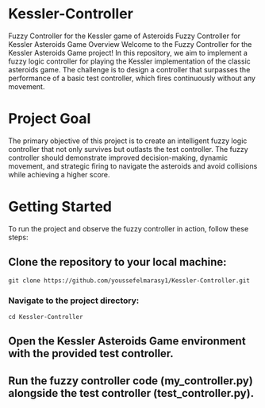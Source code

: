 # Kessler-Controller
Fuzzy Controller for the Kessler game of Asteroids
Fuzzy Controller for Kessler Asteroids Game
Overview
Welcome to the Fuzzy Controller for the Kessler Asteroids Game project! In this repository, we aim to implement a fuzzy logic controller for playing the Kessler implementation of the classic asteroids game. The challenge is to design a controller that surpasses the performance of a basic test controller, which fires continuously without any movement.

# Project Goal
The primary objective of this project is to create an intelligent fuzzy logic controller that not only survives but outlasts the test controller. The fuzzy controller should demonstrate improved decision-making, dynamic movement, and strategic firing to navigate the asteroids and avoid collisions while achieving a higher score.

# Getting Started
To run the project and observe the fuzzy controller in action, follow these steps:

## Clone the repository to your local machine:

`git clone https://github.com/youssefelmarasy1/Kessler-Controller.git`

### Navigate to the project directory:
`cd Kessler-Controller`

## Open the Kessler Asteroids Game environment with the provided test controller.

## Run the fuzzy controller code (my_controller.py) alongside the test controller (test_controller.py).
